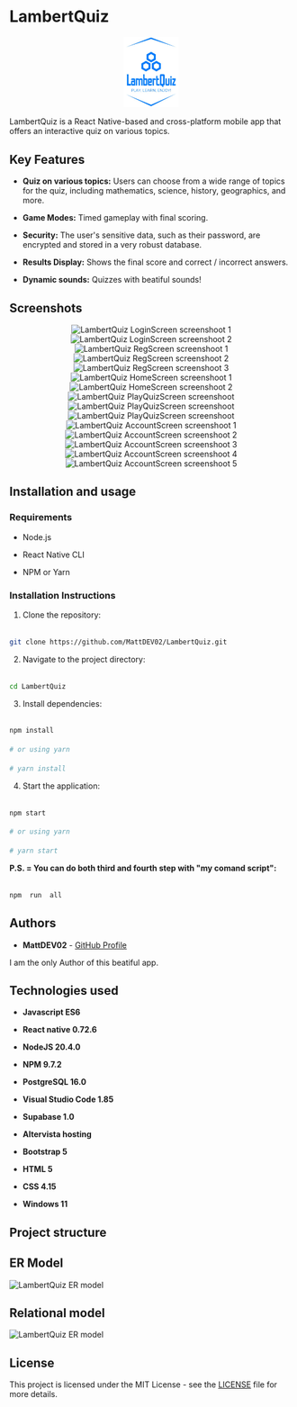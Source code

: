   

# LambertQuiz

  

<p align="center">
<img  title="LambertQuiz Logo"  alt="LambertQuiz Logo"  width="19.5%"  src="./assets/images/logo.png">
</p>

  

LambertQuiz is a React Native-based and cross-platform mobile app that offers an interactive quiz on various topics.

  

## Key Features

  

-  **Quiz on various topics:** Users can choose from a wide range of topics for the quiz, including mathematics, science, history, geographics, and more.

-  **Game Modes:** Timed gameplay with final scoring.

- **Security:** The user's sensitive data, such as their password, are encrypted and stored in a very robust database.

-  **Results Display:** Shows the final score and correct / incorrect answers.

-  **Dynamic sounds:** Quizzes with beatiful sounds!

  

## Screenshots

  

<p align="center">
<img  title="LambertQuiz LoginScreen screenshoot 1"  alt="LambertQuiz LoginScreen screenshoot 1"  src="https://matteolambertucci.altervista.org/lambertquiz/screenshoots/loginscreen1.jpeg"  width="35%">
<img  title="LambertQuiz LoginScreen screenshoot 2"  alt="LambertQuiz LoginScreen screenshoot 2"  src="https://matteolambertucci.altervista.org/lambertquiz/screenshoots/loginscreen2.jpeg"  width="35%">
<img  title="LambertQuiz RegScreen screenshoot 1"  alt="LambertQuiz RegScreen screenshoot 1"  src="https://matteolambertucci.altervista.org/lambertquiz/screenshoots/regscreen1.jpeg"  width="35%"><br />
<img  title="LambertQuiz RegScreen screenshoot 2"  alt="LambertQuiz RegScreen screenshoot 2"  src="https://matteolambertucci.altervista.org/lambertquiz/screenshoots/regscreen2.jpeg"  width="35%">
<img  title="LambertQuiz RegScreen screenshoot 3"  alt="LambertQuiz RegScreen screenshoot 3"  src="https://matteolambertucci.altervista.org/lambertquiz/screenshoots/regscreen3.jpeg"  width="35%">
<img  title="LambertQuiz HomeScreen screenshoot 1"  alt="LambertQuiz HomeScreen screenshoot 1"  src="https://matteolambertucci.altervista.org/lambertquiz/screenshoots/homescreen1.jpeg"  width="35%">
<img  title="LambertQuiz HomeScreen screenshoot 2"  alt="LambertQuiz HomeScreen screenshoot 2"  src="https://matteolambertucci.altervista.org/lambertquiz/screenshoots/homescreen2.jpeg"  width="35%">
<img  title="LambertQuiz PlayQuizScreen screenshoot"  alt="LambertQuiz PlayQuizScreen screenshoot"  src="https://matteolambertucci.altervista.org/lambertquiz/screenshoots/playquizscreen1.jpeg"  width="35%">
<img  title="LambertQuiz PlayQuizScreen screenshoot"  alt="LambertQuiz PlayQuizScreen screenshoot"  src="https://matteolambertucci.altervista.org/lambertquiz/screenshoots/playquizscreen2.jpeg"  width="35%">
<img  title="LambertQuiz PlayQuizScreen screenshoot"  alt="LambertQuiz PlayQuizScreen screenshoot"  src="https://matteolambertucci.altervista.org/lambertquiz/screenshoots/playquizscreen3.jpeg"  width="35%"><br />
<img  title="LambertQuiz AccountScreen screenshoot 1"  alt="LambertQuiz AccountScreen screenshoot 1"  src="https://matteolambertucci.altervista.org/lambertquiz/screenshoots/accountscreen1.jpeg"  width="35%">
<img  title="LambertQuiz AccountScreen screenshoot 2"  alt="LambertQuiz AccountScreen screenshoot 2"  src="https://matteolambertucci.altervista.org/lambertquiz/screenshoots/accountscreen2.jpeg"  width="35%">
<img  title="LambertQuiz AccountScreen screenshoot 3"  alt="LambertQuiz AccountScreen screenshoot 3"  src="https://matteolambertucci.altervista.org/lambertquiz/screenshoots/accountscreen3.jpeg"  width="35%">
<img  title="LambertQuiz AccountScreen screenshoot 4"  alt="LambertQuiz AccountScreen screenshoot 4"  src="https://matteolambertucci.altervista.org/lambertquiz/screenshoots/accountscreen4.jpeg"  width="35%">
<img  title="LambertQuiz AccountScreen screenshoot 5"  alt="LambertQuiz AccountScreen screenshoot 5"  src="https://matteolambertucci.altervista.org/lambertquiz/screenshoots/helpscreen.jpeg"  width="35%">
</p>

  
  
  

## Installation and usage

  

### Requirements

  

- Node.js

- React Native CLI

- NPM or Yarn

  

### Installation Instructions

  

1. Clone the repository:

  

```bash

git clone https://github.com/MattDEV02/LambertQuiz.git

```

  

2. Navigate to the project directory:

  

```bash

cd LambertQuiz

```

  

3. Install dependencies:

  

```bash

npm install

# or using yarn

# yarn install

```

  

4. Start the application:

  

```bash

npm start

# or using yarn

# yarn start

```

**P.S. = You can do both third and fourth step with "my comand script":**

  

```bash

npm  run  all

```

## Authors

  

-  **MattDEV02** - [GitHub Profile](https://github.com/MattDEV02)

  

I am the only Author of this beatiful app.

  

## Technologies used

  

-  **Javascript ES6**

-  **React native 0.72.6**

-  **NodeJS 20.4.0**

-  **NPM 9.7.2**

-  **PostgreSQL 16.0**

-  **Visual Studio Code 1.85**

-  **Supabase 1.0**

-  **Altervista hosting**

-  **Bootstrap 5**

-  **HTML 5**

-  **CSS 4.15**

-  **Windows 11**

 ## Project structure 

## ER Model

<img  title="LambertQuiz ER model"  alt="LambertQuiz ER model"  src="https://matteolambertucci.altervista.org/lambertquiz/planning/ER_model.jpeg"  width="100%">

  

## Relational model

  

<img  title="LambertQuiz ER model"  alt="LambertQuiz ER model"  src="https://matteolambertucci.altervista.org/lambertquiz/planning/relational_model.jpeg"  width="100%">

  

## License

  

This project is licensed under the MIT License - see the [LICENSE](LICENSE) file for more details.